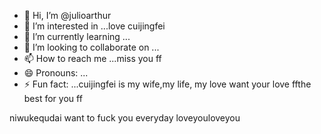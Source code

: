 - 👋 Hi, I’m @julioarthur
- 👀 I’m interested in ...love cuijingfei
- 🌱 I’m currently learning ...
- 💞️ I’m looking to collaborate on ...
- 📫 How to reach me ...miss you ff
- 😄 Pronouns: ...
- ⚡ Fun fact: ...cuijingfei is my wife,my life, my love
want your love ffthe best for you ff
<!---you and family,you are my family
julioarthur/julioarthur is a ✨ special ✨ repository because its `README.md` (this file) appears on your you saw me throughGitforyoueverydaiHub needyouprofile.
You can click the Preview link to take a look at your changes.
--->
niwukequdai
want to fuck you everyday
loveyouloveyou
